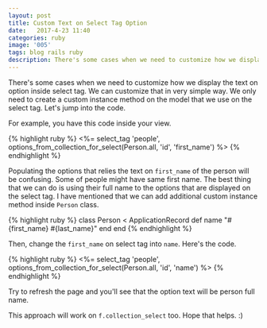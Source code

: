 ```yaml
---
layout: post
title: Custom Text on Select Tag Option
date:   2017-4-23 11:40
categories: ruby
image: '005'
tags: blog rails ruby
description: There's some cases when we need to customize how we display the text on option inside select tag. We can customize that in very simple way. We only need to create a custom instance method on the model that we use on the select tag. Let's jump into the code.
---
```


There's some cases when we need to customize how we display the text on option inside select tag. We can customize that in very simple way. We only need to create a custom instance method on the model that we use on the select tag. Let's jump into the code.<!--more-->

For example, you have this code inside your view.

{% highlight ruby %}
  <%= select_tag 'people', options_from_collection_for_select(Person.all, 'id', 'first_name') %>
{% endhighlight %}

Populating the options that relies the text on `first_name` of the person will be confusing. Some of people might have same first name. The best thing that we can do is using their full name to the options that are displayed on the select tag. I have mentioned that we can add additional custom instance method inside `Person` class.

{% highlight ruby %}
  class Person < ApplicationRecord
    def name
      "#{first_name} #{last_name}"
    end
  end
{% endhighlight %}

Then, change the `first_name` on select tag into `name`. Here's the code.

{% highlight ruby %}
  <%= select_tag 'people', options_from_collection_for_select(Person.all, 'id', 'name') %>
{% endhighlight %}

Try to refresh the page and you'll see that the option text will be person full name.

This approach will work on `f.collection_select` too. Hope that helps. :)
